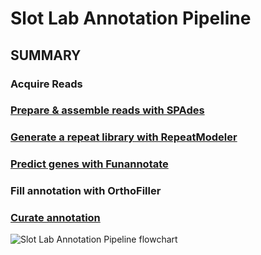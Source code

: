 # Slot Lab Annotation Pipeline

## SUMMARY
### Acquire Reads
### [Prepare & assemble reads with SPAdes](https://gitlab.com/xonq/tutorials/-/blob/master/assembly.md)
### [Generate a repeat library with RepeatModeler](https://gitlab.com/xonq/tutorials/-/blob/repeatmodeler.md)
### [Predict genes with Funannotate](https://gitlab.com/xonq/tutorials/-/blob/funannotate.md)
### Fill annotation with OrthoFiller
### [Curate annotation](https://gitlab.com/xonq/turotials/-/blob/annotationCuration.md)

![Slot Lab Annotation Pipeline flowchart](https://gitlab.com/xonq/tutorials/-/raw/master/image/annotationPipeline.png "Flowchart")
